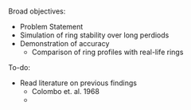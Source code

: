 #  #
Broad objectives:
- Problem Statement
- Simulation of ring stability over long perdiods
- Demonstration of accuracy
    - Comparison of ring profiles with real-life rings

To-do:
- Read literature on previous findings
    - Colombo et. al. 1968
    - 



